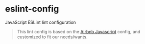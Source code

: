# eslint-config

JavaScript ESLint lint configuration

> This lint config is based on the [Airbnb Javascript](https://github.com/airbnb/javascript) config, and customized to fit our needs/wants.
